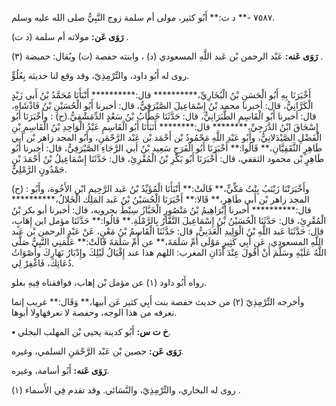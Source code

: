 ٧٥٨٧ -** د ت:** أَبُو كثير، مولى أم سلمة زوج النَّبِيُّ صلى الله عليه وسلم.

**رَوَى عَن:** مولاته أم سلمة (د ت) .

**رَوَى عَنه:** عَبْد الرحمن بْن عَبد اللَّهِ المسعودي (د) ، وابنته حفصة (ت) ويُقال: حميضة (٣) .

روى له أَبُو داود، والتِّرْمِذِيّ، وقد وقع لنا حديثه بِعُلُوٍّ.

أَخْبَرَنَا بِهِ أَبُو الْحَسَنِ بْنُ الْبُخَارِيِّ،********** قال:********** أَنْبَأَنَا مُحَمَّدُ بْنُ أَبي زَيْدٍ الْكَرَّانِيُّ، قال: أخبرنا محمد بْنُ إِسْمَاعِيلَ الصَّيْرَفِيُّ، قال: أخبرنا أَبُو الْحُسَيْنِ بْنُ فَاذْشَاهِ، قال: أخبرنا أَبُو الْقَاسِمِ الطَّبَرَانِيُّ، قال: حَدَّثَنَا خَطَّابُ بْنُ سَعْدٍ الدِّمَشْقِيُّ.(ح) : وأَخْبَرَنَا أَبُو إِسْحَاقَ ابْنُ الدَّرَجِيِّ،******** قال:******** أَنَبَأَنَا أَبُو الْقَاسِمِ عَبْدُ الْوَاحِدِ بْنُ الْقَاسِمِ بْنِ الْفَضْلِ الصَّيْدَلانِيُّ، وأَبُو عَبْدِ اللَّهِ مَحْمُودُ بْن أَحْمَد بْن عَبْد الرَّحْمَنِ، وأَبُو المجد زاهر بْن أَبي طَاهِرٍ الثَّقَفِيَّانِ،** قَالُوا:** أَخْبَرَنَا أَبُو الْفَرَجِ سَعِيد بْنُ أَبي الرَّجَاءِ الصَّيْرَفِيُّ، قال: أخبرنا أَبُو طَاهِرٍ بْن محمود الثقفي، قال: أَخْبَرَنَا أَبُو بَكْرِ بْنُ الْمُقْرِئِ، قال: حَدَّثَنَا إِسْمَاعِيلُ بْنُ أَحْمَدَ بْنِ حَمْدُونٍ الرَّمْلِيُّ.

(ح) : وأَخْبَرَتْنَا زَيْنَبُ بِنْتُ مَكِّيٍّ،** قَالَتْ:** أَنْبَأَنَا الْمُؤَيِّدُ بْنُ عَبد الرَّحِيمِ ابْنِ الأَخُوة، وأَبُو المجد زاهر بْن أَبي طَاهِرٍ،** قَالا:** أَخْبَرَنَا الْحُسَيْنُ بْنُ عَبد المَلِك الْخَلالُ،********** قال:********** أخبرنا إِبْرَاهِيمُ بْنُ مَنْصُورٍ الْخَبَّازُ سِبْطُ بحرويه، قال: أخبرنا أبو بكر بْنُ الْمُقْرِئِ، قال: حَدَّثَنَا الْحُسَيْنُ بْنُ إِسْمَاعِيلَ النَّقَّارُ بِالرَّمْلَةِ.** قَالُوا:** حَدَّثَنَا مؤمل ابن إِهَابٍ، قال: حَدَّثَنَا عَبد اللَّهِ بْنُ الْوَلِيدِ الْعَدَنِيُّ، قال: حَدَّثَنَا الْقَاسِمُ بْنُ مَعْنٍ، عَنْ عَبْدِ الرحمن بْن عَبد اللَّهِ المسعودي، عَن أَبِي كَثِيرٍ مَوْلَى أُمِّ سَلَمَةَ،** عن أُمِّ سَلَمَةَ قَالَتْ:** عَلَّمَنِي النَّبِيُّ صَلَّى اللَّهُ عَلَيْهِ وسَلَّمَ أَنْ أَقُولَ عِنْدَ أَذَانِ المغرب: اللهم هذا عند إِقْبَالُ لَيْلِكَ وإِدْبَارُ نَهَارِكَ وأَصْوَاتُ دُعَاتِكَ، فَاغْفِرْ لِي.

رواه أَبُو داود (١) عن مؤمل بْن إهاب، فوافقناه فِيهِ بعلو.

وأخرجه التِّرْمِذِيّ (٢) من حديث حفصة بنت أَبِي كثير عَن أبيها،** وَقَال:** غريب إنما نعرفه من هذا الوجه، وحفصة لا نعرفهاولا أبوها.

**• خ ت س:** أَبُو كدينة يحيى بْن المهلب البجلي.

**رَوَى عَن:** حصين بْن عَبْد الرَّحْمَنِ السلمي، وغيره.

**رَوَى عَنه:** أَبُو أسامة، وغيره.

روى له البخاري، والتِّرْمِذِيّ، والنَّسَائي. وقد تقدم فِي الأَسماء (١) .